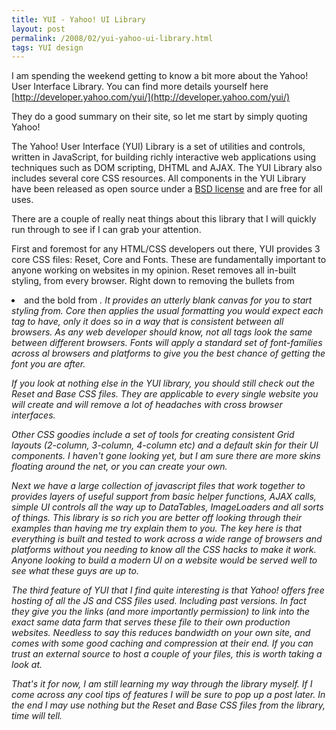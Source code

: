 ```yaml
---
title: YUI - Yahoo! UI Library
layout: post
permalink: /2008/02/yui-yahoo-ui-library.html
tags: YUI design
---
```



I am spending the weekend getting to know a bit more about the Yahoo! User Interface Library.   You can find more details yourself here [http://developer.yahoo.com/yui/](http://developer.yahoo.com/yui/)  
  
They do a good summary on their site, so let me start by simply quoting Yahoo!  
     
The Yahoo! User Interface (YUI) Library is a set of utilities and controls, written in JavaScript, for building richly interactive web applications using techniques such as DOM scripting, DHTML and AJAX. The YUI Library also includes several core CSS resources. All components in the YUI Library have been released as open source under a [BSD license](http://developer.yahoo.com/license.html) and are free for all uses.  
   
There are a couple of really neat things about this library that I will quickly run through to see if I can grab your attention.  
  
First and foremost for any HTML/CSS developers out there, YUI provides 3 core CSS files: Reset, Core and Fonts. These are fundamentally important to anyone working on websites in my opinion.    Reset removes all in-built styling, from every browser. Right down to removing the bullets from <li> and the bold from <em>. It provides an utterly blank canvas for you to start styling from.    Core then applies the usual formatting you would expect each tag to have, only it does so in a way that is consistent between all browsers. As any web developer should know, not all tags look the same between different browsers.    Fonts will apply a standard set of font-families across al browsers and platforms to give you the best chance of getting the font you are after.  
  
If you look at nothing else in the YUI library, you should still check out the Reset and Base CSS files. They are applicable to every single website you will create and will remove a lot of headaches with cross browser interfaces.  
  
Other CSS goodies include a set of tools for creating consistent Grid layouts (2-column, 3-column, 4-column etc) and a default skin for their UI components. I haven't gone looking yet, but I am sure there are more skins floating around the net, or you can create your own.  
  
Next we have a large collection of javascript files that work together to provides layers of useful support from basic helper functions, AJAX calls, simple UI controls all the way up to DataTables, ImageLoaders and all sorts of things.   This library is so rich you are better off looking through their examples than having me try explain them to you. The key here is that everything is built and tested to work across a wide range of browsers and platforms without you needing to know all the CSS hacks to make it work. Anyone looking to build a modern UI on a website would be served well to see what these guys are up to.  
  
The third feature of YUI that I find quite interesting is that Yahoo! offers free hosting of all the JS and CSS files used. Including past versions. In fact they give you the links (and more importantly permission) to link into the exact same data farm that serves these file to their own production websites. Needless to say this reduces bandwidth on your own site, and comes with some good caching and compression at their end. If you can trust an external source to host a couple of your files, this is worth taking a look at.  
  
That's it for now, I am still learning my way through the library myself. If I come across any cool tips of features I will be sure to pop up a post later. In the end I may use nothing but the Reset and Base CSS files from the library, time will tell.  
  
